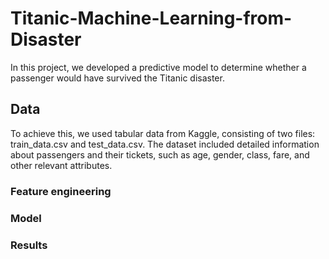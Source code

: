 # Titanic-Machine-Learning-from-Disaster
In this project, we developed a predictive model to determine whether a passenger would have survived the Titanic disaster.
## Data
To achieve this, we used tabular data from Kaggle, consisting of two files: train_data.csv and test_data.csv.
The dataset included detailed information about passengers and their tickets, such as age, gender, class, fare, and other relevant attributes.
### Feature engineering
### Model
### Results
